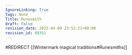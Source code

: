 ```yaml
---
IgnoreLinking: True
Tags: None
Title: Runesmith
draft: False
revision_date: 2022-04-09 23:52:21+00:00
revision_id: 88351
---
```


#REDIRECT [[Wintermark magical traditions#Runesmiths]]